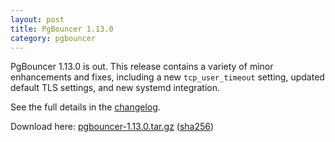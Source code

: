 ```yaml
---
layout: post
title: PgBouncer 1.13.0
category: pgbouncer
---
```


PgBouncer 1.13.0 is out.  This release contains a variety of minor
enhancements and fixes, including a new `tcp_user_timeout` setting,
updated default TLS settings, and new systemd integration.

See the full details in the [changelog](/changelog.html#pgbouncer-113x).

Download here:
[pgbouncer-1.13.0.tar.gz](/downloads/files/1.13.0/pgbouncer-1.13.0.tar.gz)
([sha256](/downloads/files/1.13.0/pgbouncer-1.13.0.tar.gz.sha256))
